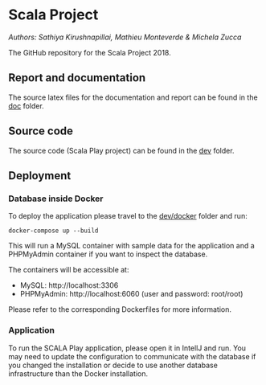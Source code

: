 # Scala Project

_Authors: Sathiya Kirushnapillai, Mathieu Monteverde & Michela Zucca_

The GitHub repository for the Scala Project 2018.

## Report and documentation

The source latex files for the documentation and report can be found in the [doc](./doc) folder.

## Source code

The source code (Scala Play project) can be found in the [dev](./dev) folder.

## Deployment

### Database inside Docker

To deploy the application please travel to the [dev/docker](./dev/docker) folder and run:

```
docker-compose up --build
```

This will run a MySQL container with sample data for the application and a PHPMyAdmin container if you want to inspect the database.

The containers will be accessible at:

- MySQL: http://localhost:3306
- PHPMyAdmin: http://localhost:6060 (user and password: root/root)

Please refer to the corresponding Dockerfiles for more information.

### Application

To run the SCALA Play application, please open it in IntellJ and run. You may need to update the configuration to communicate with the database if you changed the installation or decide to use another database infrastructure than the Docker installation.
